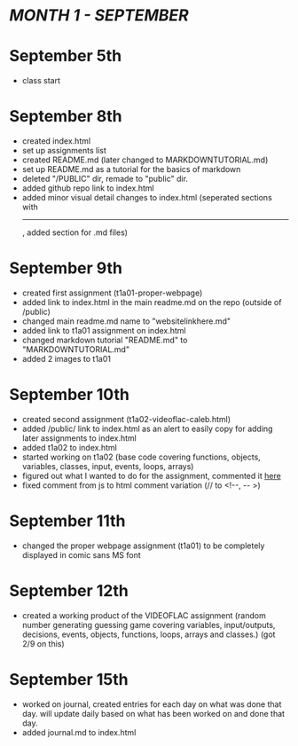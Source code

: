 # ***MONTH 1 - SEPTEMBER***

# September 5th
- class start 

# September 8th
 - created index.html
 - set up assignments list
 - created README.md (later changed to MARKDOWNTUTORIAL.md)
 - set up README.md as a tutorial for the basics of markdown
 - deleted "/PUBLIC" dir, remade to "public" dir.
 - added github repo link to index.html
 - added minor visual detail changes to index.html (seperated sections with <hr>, added section for .md files)
# September 9th
 - created first assignment (t1a01-proper-webpage)
 - added link to index.html in the main readme.md on the repo (outside of /public)
 - changed main readme.md name to "websitelinkhere.md"
 - added link to t1a01 assignment on index.html
 - changed markdown tutorial "README.md" to "MARKDOWNTUTORIAL.md"
 - added 2 images to t1a01
# September 10th
- created second assignment (t1a02-videoflac-caleb.html)
- added /public/ link to index.html as an alert to easily copy for adding later assignments to index.html
- added t1a02 to index.html
- started working on t1a02 (base code covering functions, objects, variables, classes, input, events, loops, arrays)
- figured out what I wanted to do for the assignment, commented it [here](https://github.com/Kymiira/game-dev-caleb-2025/commit/2b629d6b1a00b97656a55d65d526ac4657c80c63)
- fixed comment from js to html comment variation (// to <!--, -- >)
# September 11th
- changed the proper webpage assignment (t1a01) to be completely displayed in comic sans MS font
# September 12th
- created a working product of the VIDEOFLAC assignment (random number generating guessing game covering variables, input/outputs, decisions, events, objects, functions, loops, arrays and classes.) (got 2/9 on this)
# September 15th
- worked on journal, created entries for each day on what was done that day. will update daily based on what has been worked on and done that day.
- added journal.md to index.html
